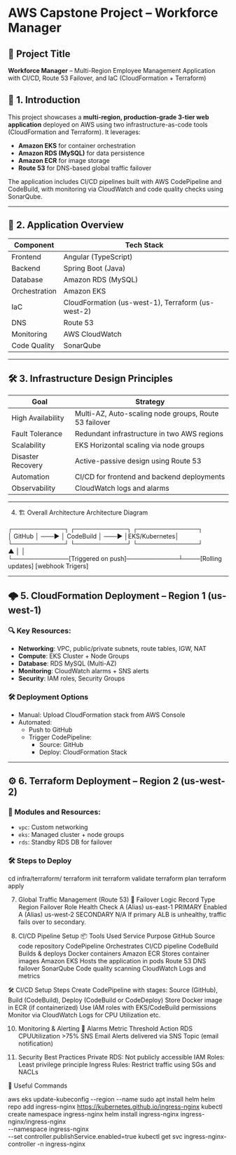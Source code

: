 
# AWS Capstone Project – Workforce Manager

## 🚀 Project Title  
**Workforce Manager** – Multi-Region Employee Management Application with CI/CD, Route 53 Failover, and IaC (CloudFormation + Terraform)

## 🧾 1. Introduction

This project showcases a **multi-region, production-grade 3-tier web application** deployed on AWS using two infrastructure-as-code tools (CloudFormation and Terraform). It leverages:

- **Amazon EKS** for container orchestration
- **Amazon RDS (MySQL)** for data persistence
- **Amazon ECR** for image storage
- **Route 53** for DNS-based global traffic failover

The application includes CI/CD pipelines built with AWS CodePipeline and CodeBuild, with monitoring via CloudWatch and code quality checks using SonarQube.

---

## 📱 2. Application Overview

| Component | Tech Stack |
|----------|------------|
| Frontend | Angular (TypeScript) |
| Backend | Spring Boot (Java) |
| Database | Amazon RDS (MySQL) |
| Orchestration | Amazon EKS |
| IaC | CloudFormation (us-west-1), Terraform (us-west-2) |
| DNS | Route 53 |
| Monitoring | AWS CloudWatch |
| Code Quality | SonarQube |

---

## 🛠️ 3. Infrastructure Design Principles

| Goal             | Strategy |
|------------------|----------|
| High Availability | Multi-AZ, Auto-scaling node groups, Route 53 failover |
| Fault Tolerance  | Redundant infrastructure in two AWS regions |
| Scalability      | EKS Horizontal scaling via node groups |
| Disaster Recovery| Active-passive design using Route 53 |
| Automation       | CI/CD for frontend and backend deployments |
| Observability    | CloudWatch logs and alarms |

---

4. 🏗️ Overall Architecture
Architecture Diagram

 ┌────────────┐       ┌────────────┐       ┌──────────────┐       
│  GitHub    │ ───▶  │ CodeBuild  │ ───▶ │EKS/Kubernetes│ 
└────────────┘       └────────────┘       └──────────────┘       
     ▲                        │                   │                      
     └─────────────[Triggered on push]────────────┴────[Rolling updates] [webhook Trigers]

---

## 🌩️ 5. CloudFormation Deployment – Region 1 (us-west-1)

### 🔍 Key Resources:
- **Networking**: VPC, public/private subnets, route tables, IGW, NAT
- **Compute**: EKS Cluster + Node Groups
- **Database**: RDS MySQL (Multi-AZ)
- **Monitoring**: CloudWatch alarms + SNS alerts
- **Security**: IAM roles, Security Groups

### 🛠️ Deployment Options
- Manual: Upload CloudFormation stack from AWS Console
- Automated:
  - Push to GitHub
  - Trigger CodePipeline:
    - Source: GitHub
    - Deploy: CloudFormation Stack

---

## ⚙️ 6. Terraform Deployment – Region 2 (us-west-2)

### 🔧 Modules and Resources:
- `vpc`: Custom networking
- `eks`: Managed cluster + node groups
- `rds`: Standby RDS DB for failover

### 🛠️ Steps to Deploy

cd infra/terraform/
terraform init
terraform validate
terraform plan
terraform apply


7. Global Traffic Management (Route 53)
🧠 Failover Logic
Record Type	Region	Failover Role	Health Check
A (Alias)	us-east-1	PRIMARY	Enabled
A (Alias)	us-west-2	SECONDARY	N/A
If primary ALB is unhealthy, traffic fails over to secondary.

8. CI/CD Pipeline Setup
📦 Tools Used
Service	Purpose
GitHub	Source code repository
CodePipeline	Orchestrates CI/CD pipeline
CodeBuild	Builds & deploys Docker containers
Amazon ECR	Stores container images
Amazon EKS	Hosts the application in pods
Route 53	DNS failover
SonarQube	Code quality scanning
CloudWatch	Logs and metrics


🛠 CI/CD Setup Steps
Create CodePipeline with stages: Source (GitHub), Build (CodeBuild), Deploy (CodeBuild or CodeDeploy)
Store Docker image in ECR (if containerized)
Use IAM roles with EKS/CodeBuild permissions
Monitor via CloudWatch Logs for CPU Utilization etc.


10. Monitoring & Alerting
🔔 Alarms
Metric	Threshold	Action
RDS CPUUtilization	>75%	SNS Email
Alerts delivered via SNS Topic (email notification)

11. Security Best Practices
Private RDS: Not publicly accessible
IAM Roles: Least privilege principle
Ingress Rules: Restrict traffic using SGs and NACLs

📝 Useful Commands

aws eks update-kubeconfig --region <region> --name <cluster-name>
sudo apt install helm
helm repo add ingress-nginx https://kubernetes.github.io/ingress-nginx
kubectl create namespace ingress-nginx
helm install ingress-nginx ingress-nginx/ingress-nginx \
  --namespace ingress-nginx \
  --set controller.publishService.enabled=true
kubectl get svc ingress-nginx-controller -n ingress-nginx

